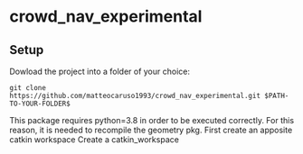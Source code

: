 # crowd_nav_experimental

## Setup
Dowload the project into a folder of your choice:

```git clone https://github.com/matteocaruso1993/crowd_nav_experimental.git $PATH-TO-YOUR-FOLDER$```

This package requires python=3.8 in order to be executed correctly. For this reason, it is needed to recompile the geometry pkg. First create an apposite catkin workspace
Create a catkin_workspace

